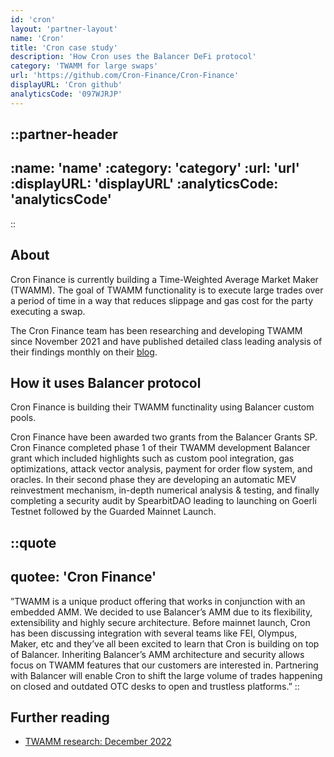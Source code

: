 ```yaml
---
id: 'cron'
layout: 'partner-layout'
name: 'Cron'
title: 'Cron case study'
description: 'How Cron uses the Balancer DeFi protocol'
category: 'TWAMM for large swaps'
url: 'https://github.com/Cron-Finance/Cron-Finance'
displayURL: 'Cron github'
analyticsCode: '097WJRJP'
---
```


::partner-header
---
:name: 'name'
:category: 'category'
:url: 'url'
:displayURL: 'displayURL'
:analyticsCode: 'analyticsCode'
---
::

## About

Cron Finance is currently building a Time-Weighted Average Market Maker (TWAMM). The goal of TWAMM functionality is to execute large trades over a period of time in a way that reduces slippage and gas cost for the party executing a swap. 

The Cron Finance team has been researching and developing TWAMM since November 2021 and have published detailed class leading analysis of their findings monthly on their [blog](https://mirror.xyz/0x70626a.eth).

## How it uses Balancer protocol

Cron Finance is building their TWAMM functinality using Balancer custom pools. 

Cron Finance have been awarded two grants from the Balancer Grants SP. Cron Finance completed phase 1 of their TWAMM development Balancer grant which included highlights such as custom pool integration, gas optimizations, attack vector analysis, payment for order flow system, and oracles. In their second phase they are developing an automatic MEV reinvestment mechanism, in-depth numerical analysis & testing, and finally completing a security audit by SpearbitDAO leading to launching on Goerli Testnet followed by the Guarded Mainnet Launch.

::quote
---
quotee: 'Cron Finance'
---
”TWAMM is a unique product offering that works in conjunction with an embedded AMM. We decided to use Balancer’s AMM due to its flexibility, extensibility and highly secure architecture. Before mainnet launch, Cron has been discussing integration with several teams like FEI, Olympus, Maker, etc and they’ve all been excited to learn that Cron is building on top of Balancer. Inheriting Balancer’s AMM architecture and security allows focus on TWAMM features that our customers are interested in. Partnering with Balancer will enable Cron to shift the large volume of trades happening on closed and outdated OTC desks to open and trustless platforms.”
::

## Further reading
- [TWAMM research: December 2022](https://mirror.xyz/0x70626a.eth/ercBNPMRJzo4t9Z6pSUTo_SLJDZ8nVb1yJpWJc7Xzz8)